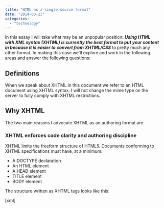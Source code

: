 ```yaml
---
title: "HTML as a single source format"
date: "2014-03-23"
categories: 
  - "technology"
---
```


In this essay I will take what may be an unpopular position: **_Using HTML with XML syntax (XHTML) is currently the best format to put your content in because it is easier to convert from XHTML/CSS_** to pretty much any other format. In making this case we'll explore and work in the following areas and answer the following questions:

## Definitions

When we speak about XHTML in this document we refer to an HTML document using XHTML syntax. I will not change the mime type on the server to fully comply with XHTML restrictions.

## Why XHTML

The two main reasons I advocate XHTML as an authoring format are

### XHTML enforces code clarity and authoring discipline

XHTML limits the freeform structure of HTML5. Documents conforming to XHTML specifications must have, at a minimum:

- A DOCTYPE declaration
- An HTML element
- A HEAD element
- TITLE element
- BODY element

The structure written as XHTML tags looks like this:

\[xml\] <!DOCTYPE html> <html> <head> <title>Title Goes Here<title> <head> <body> <h1>Content Area</h1> <body> <html> \[/xml\]

This minimal structure must comply with the requirements below

**All XHTML tag names & attribute names must be in lowercase**

All XHTML attributes and elements must be in lower case

The following elements are not legal XHTML:

\[xml\] <DIV CLASS="chapter">Chapter 1</div>

<Div Class="chapter">Chapter 1</div> \[/xml\]

**All XHTML elements must close**

All elements must be closed, this includes both our standard tags such as the paragraph tag

\[xml\] <p>This is a paragraph</p> \[/xml\]

to empty elements such as images and form inputs elements

\[xml\] <img src="images/test.png" height="800" width="600" alt="Test image" />

<input type="submit" value="Submit" /> \[/xml\]

**All XHTML elements must be properly nested**

XHTML insists on proper nesting of the elements on our content. This is no longer legal

\[xml\] <p>This is the content of a paragraph

<p>This is our second paragraph \[/xml\]

And it should be writen like this:

\[xml\] <p>This is the content of a paragraph</p>

<p>This is our second paragraph</p> \[/xml\]

**All XHTML attribute values must be quoted**

In addition to being lowercased, attributes must be quoted. Rather than:

\[xml\] <div class=chapter>Chapter 1</div> \[/xml\]

It has to be written like this:

\[xml\] <div class="chapter">Chapter 1</div> \[/xml\]

## Because it is structured, we can use transformation tools to convert to/from XHTML

A lot of the discussions I've had with people seem to focus in the drawbacks of XHTML format as end users. One of the strengths W3C cited when moving to XHTML as the default format for the web was how easy it was for machines to read it and covert it to other formats.

I'll cover two examples using [Markdown](http://daringfireball.net/projects/markdown/): straigth transformation and converting Markdown into templated XHTML and an example of using [XSLT 1.0](http://www.w3.org/TR/xslt) to covert one flavor of XHTML into another using Xsltproc

### From markdown to html, straight up

One of the goals of Markdown is to: **_allow you to write using an easy-to-read, easy-to-write plain text format, then convert it to structurally valid XHTML (or HTML)._** The original tool and all its ttranslations to other languages are built to allow the conversion; where they are different is in the number of extensions to the core markdown language and the language the tools themselves are written on.

For these examples I chose Python Markdown mostly because it's the language and the tool I'm familiar with. We will use the markdown file for the Markdown home page at Daring Fireball [http://daringfireball.net/projects/markdown/index.text](http://daringfireball.net/projects/markdown/index.text)

Below is a portion of the resulting XHTML code:

\[xml\] <h2>Introduction</h2>

<p>Markdown is a text-to-HTML conversion tool for web writers. Markdown allows you to write using an easy-to-read, easy-to-write plain text format, then convert it to structurally valid XHTML (or HTML).</p>

<p>Thus, "Markdown" is two things: (1) a plain text formatting syntax; and (2) a software tool, written in Perl, that converts the plain text formatting to HTML. See the <a href="/projects/markdown/syntax">Syntax</a> page for details pertaining to Markdown's formatting syntax. You can try it out, right now, using the online <a href="/projects/markdown/dingus">Dingus</a>.</p>

<p>The overriding design goal for Markdown's formatting syntax is to make it as readable as possible. The idea is that a Markdown-formatted document should be publishable as-is, as plain text, without looking like it's been marked up with tags or formatting instructions. While Markdown's syntax has been influenced by several existing text-to-HTML filters, the single biggest source of inspiration for Markdown's syntax is the format of plain text email.</p>

<p>The best way to get a feel for Markdown's formatting syntax is simply to look at a Markdown-formatted document. For example, you can view the Markdown source for the article text on this page here: <a href="http://daringfireball.net/projects/markdown/index.text">http://daringfireball.net/projects/markdown/index.text</a></p> \[/xml\]

The conversion process itself is simple. Using the Perl version it looks like this:

```
markdown content/webgl-2d-scale.md > test.html
```

### From Markdown to templated XHTML

As part of my sunshine-markdown project I've researched ways to convert markdown to XHTML. as

```
[10:30:54] carlos@rivendell sunshine-markdown 4826$ ./sunshine --verbose
processing:  content/webgl-2-textures.md
processing:  content/webgl-2d-matrices.md
processing:  content/webgl-2d-rotation.md
processing:  content/webgl-2d-scale.md
processing:  content/webgl-2d-translation.md
processing:  content/webgl-2d-vs-3d-library.md
processing:  content/webgl-3d-camera.md
processing:  content/webgl-3d-orthographic.md
processing:  content/webgl-3d-perspective.md
processing:  content/webgl-3d-textures.md
processing:  content/webgl-and-alpha.md
processing:  content/webgl-animation.md
processing:  content/webgl-boilerplate.md
processing:  content/webgl-fundamentals.md
processing:  content/webgl-how-it-works.md
processing:  content/webgl-image-processing-continued.md
processing:  content/webgl-image-processing.md
processing:  index.md 
```

Sunshine is hardcoded to put the content of each markdown file into a template that looks something like this:

\[xml\] < ?xml version="1.0" encoding="UTF-8"?>  %(title)s

# %(title)s

%(content)s

\[/xml\]

### Using XSLT to convert XHTML into ePub-ready XHTML

One of the things we forget is that, because XHTML is structured content we can use XSLT and XPATH to convert it to other XML-based dialects, such as the XHTML dialect required for ePub3 conformance. A basic template to convert a `div` into a section with the proper attributes for ePub work may look something like this:

\[xml\] < ?xml version="1.0"?>\[/xml\]
